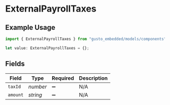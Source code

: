 # ExternalPayrollTaxes

## Example Usage

```typescript
import { ExternalPayrollTaxes } from "gusto_embedded/models/components";

let value: ExternalPayrollTaxes = {};
```

## Fields

| Field              | Type               | Required           | Description        |
| ------------------ | ------------------ | ------------------ | ------------------ |
| `taxId`            | *number*           | :heavy_minus_sign: | N/A                |
| `amount`           | *string*           | :heavy_minus_sign: | N/A                |